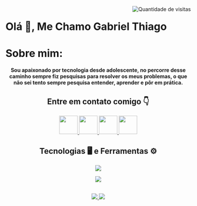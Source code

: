<div align="center">
    <img src="https://komarev.com/ghpvc/?username=oGabrielDev&label=VISITAS&style=plastic&color=FF0000" alt="Quantidade de visitas" align="right">
</div>
<div>
  <h1>Olá 👋, Me Chamo Gabriel Thiago</h1>
</div>
<div>
  <h1>Sobre mim:</h1>
  <h4 align="center">
  Sou apaixonado por tecnologia desde adolescente, no percorre desse caminho sempre fiz pesquisas para resolver os meus problemas, o que não sei tento     sempre pesquisa entender, aprender e pôr em prática.
  </h4>
</div>
<div align="center">
    <h2>  Entre em contato comigo 👇 </h2>
    <p align="center">
        <a href="https://github.com/oGabrielDev">
            <img src="https://raw.githubusercontent.com/gauravghongde/social-icons/master/SVG/Color/Github.svg" width="50" height="50" />
        </a>
        <a href="https://www.linkedin.com/in/gthiago/">
            <img src="https://raw.githubusercontent.com/gauravghongde/social-icons/master/SVG/Color/LinkedIN.svg" width="50" height="50" />
        </a>
        <a href="mailto:gabriel.thiago611@gmail.com">
            <img src="https://raw.githubusercontent.com/gauravghongde/social-icons/master/SVG/Color/Gmail.svg" width="50" height="50" />
        </a>
        <a href="https://wa.me/5521968927282">
            <img src="https://raw.githubusercontent.com/gauravghongde/social-icons/master/SVG/Color/WhatsApp.svg" width="50" height="50" />
        </a>
    </p>
</div>

<div align="center">
    <h2> Tecnologias 🖥️ e Ferramentas ⚙️ </h2>
      <p>  
        <a href="https://skillicons.dev">
            <img src="https://skillicons.dev/icons?i=bash,github,html,css,bootstrap,react,js,nodejs,ts " />
        </a>
      </p>
    <p>
        <a href="https://skillicons.dev">
            <img src="https://skillicons.dev/icons?i=mysql,mongodb,heroku,py,docker,jest,sequelize,vscode" />
        </a>
    </p>
</div>
<br>
<div align="center">
  <a href=https://github.com/oGabielDev>
    <img src="https://github-readme-stats.vercel.app/api?username=oGabrielDev&show_icons=true&theme=transparent&locale=pt-br" />
  </a>
  <a href=https://github.com/oGabielDev>
    <img src="https://github-readme-stats.vercel.app/api/top-langs/?username=oGabrielDev&&theme=tokyonight&custom_title=Linguagens%20mais%20usadas" />
  </a>  
</div>
